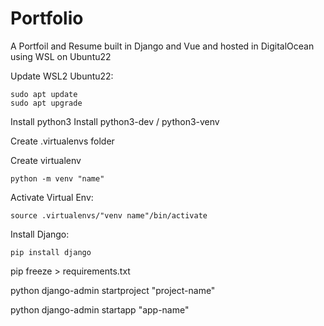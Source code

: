 # Portfolio
A Portfoil and Resume built in Django and Vue and hosted in DigitalOcean using WSL on Ubuntu22

Update WSL2 Ubuntu22:

```
sudo apt update
sudo apt upgrade
```
Install python3
Install python3-dev / python3-venv

Create .virtualenvs folder

Create virtualenv 

```
python -m venv "name"
```

Activate Virtual Env:

```
source .virtualenvs/"venv name"/bin/activate
```

Install Django:

```
pip install django
```

pip freeze > requirements.txt

python django-admin startproject "project-name"

python django-admin startapp "app-name"
